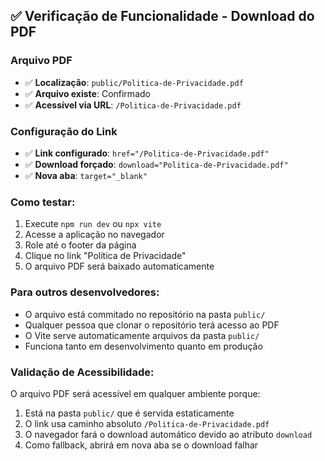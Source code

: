## ✅ Verificação de Funcionalidade - Download do PDF

### Arquivo PDF
- ✅ **Localização**: `public/Politica-de-Privacidade.pdf`
- ✅ **Arquivo existe**: Confirmado
- ✅ **Acessível via URL**: `/Politica-de-Privacidade.pdf`

### Configuração do Link
- ✅ **Link configurado**: `href="/Politica-de-Privacidade.pdf"`
- ✅ **Download forçado**: `download="Politica-de-Privacidade.pdf"`
- ✅ **Nova aba**: `target="_blank"`

### Como testar:
1. Execute `npm run dev` ou `npx vite`
2. Acesse a aplicação no navegador
3. Role até o footer da página
4. Clique no link "Política de Privacidade"
5. O arquivo PDF será baixado automaticamente

### Para outros desenvolvedores:
- O arquivo está commitado no repositório na pasta `public/`
- Qualquer pessoa que clonar o repositório terá acesso ao PDF
- O Vite serve automaticamente arquivos da pasta `public/`
- Funciona tanto em desenvolvimento quanto em produção

### Validação de Acessibilidade:
O arquivo PDF será acessível em qualquer ambiente porque:
1. Está na pasta `public/` que é servida estaticamente
2. O link usa caminho absoluto `/Politica-de-Privacidade.pdf`
3. O navegador fará o download automático devido ao atributo `download`
4. Como fallback, abrirá em nova aba se o download falhar